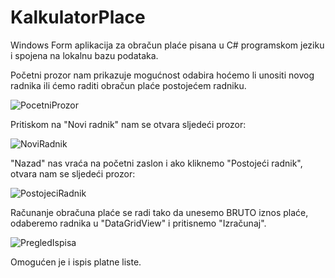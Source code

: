 # KalkulatorPlace
Windows Form aplikacija za obračun plaće pisana u C# programskom jeziku i spojena na lokalnu bazu podataka.


Početni prozor nam prikazuje mogućnost odabira hoćemo li unositi novog radnika ili ćemo raditi obračun plaće postojećem radniku.

![PocetniProzor](https://i.ibb.co/dJckZP4/Prvi-Prozor.jpg)

Pritiskom na "Novi radnik" nam se otvara sljedeći prozor:

![NoviRadnik](https://i.ibb.co/cN6rGCh/Novi-Radnik-Prozor.jpg)

"Nazad" nas vraća na početni zaslon i ako kliknemo "Postojeći radnik", otvara nam se sljedeći prozor:

![PostojeciRadnik](https://i.ibb.co/6P1hjqM/Prikazi-Sve.jpg)

Računanje obračuna plaće se radi tako da unesemo BRUTO iznos plaće, odaberemo radnika u "DataGridView" i pritisnemo "Izračunaj".

![PregledIspisa](https://i.ibb.co/T1VV2kP/Pregled-Ispisa.jpg)

Omogućen je i ispis platne liste.
